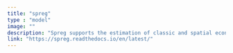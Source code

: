 ```yaml
---
title: "spreg"
type : "model"
image: ""
description: "Spreg supports the estimation of classic and spatial econometric models. Currently it contains methods for estimating standard Ordinary Least Squares (OLS), Two Stage Least Squares (2SLS) and Seemingly Unrelated Regressions (SUR), in addition to various tests of homokestadicity, normality, spatial randomness, and different types of spatial autocorrelation. It also includes a suite of tests for spatial dependence in models with binary dependent variables."
link: "https://spreg.readthedocs.io/en/latest/"
---
```



